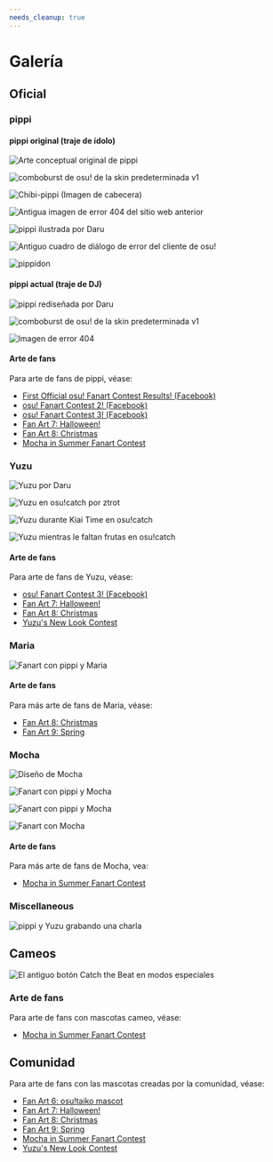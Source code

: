 ```yaml
---
needs_cleanup: true
---
```


# Galería

## Oficial

### pippi

#### pippi original (traje de ídolo)

![Arte conceptual original de pippi](img/pippi-original-concept.jpg "Arte conceptual de pippi por Sarumaru.")

![comboburst de osu! de la skin predeterminada v1](img/pippi-original-comboburst.png "Comboburst de la skin v1 predeterminada.")

![Chibi-pippi (Imagen de cabecera)](img/pippi-original-header.jpg "Chibi-pippi (Imagen de banner)")

![Antigua imagen de error 404 del sitio web anterior](img/pippi-original-website-404.jpg "Antigua imagen de error 404 del sitio web anterior")

![pippi ilustrada por Daru](img/pippi-original-installer.jpg "pippi ilustrada por Daru (una vez se encontró en el antiguo instalador de osu!)")

![Antiguo cuadro de diálogo de error del cliente de osu!](img/pippi-original-error.jpg "pippi masticando la galleta")

![pippidon](img/pippidon.png "pippidon")

#### pippi actual (traje de DJ)

![pippi rediseñada por Daru](img/pippi-Daru-redesigned.png "pippi rediseñada por Daru (vista en la página de bienvenida)")

![comboburst de osu! de la skin predeterminada v1](img/pippi-Daru-comboburst.png "Comboburst de la skin v2 predeterminada.")

![Imagen de error 404](img/pippi-Daru-404.png "Imagen de error 404")

#### Arte de fans

Para arte de fans de pippi, véase:

- [First Official osu! Fanart Contest Results! (Facebook)](https://www.facebook.com/pg/osugame/photos/?tab=album&album_id=10152186520298282)
- [osu! Fanart Contest 2! (Facebook)](https://www.facebook.com/pg/osugame/photos/?tab=album&album_id=10152291754173282)
- [osu! Fanart Contest 3! (Facebook)](https://www.facebook.com/pg/osugame/photos/?tab=album&album_id=10152514671088282)
- [Fan Art 7: Halloween!](https://osu.ppy.sh/community/contests/5)
- [Fan Art 8: Christmas](https://osu.ppy.sh/community/contests/36)
- [Mocha in Summer Fanart Contest](https://osu.ppy.sh/community/contests/48)

### Yuzu

![Yuzu por Daru](img/Yuzu-Daru.png "Comboburst por Daru")

![Yuzu en osu!catch por ztrot](img/Yuzu-idle.png "Yuzu en osu!catch por ztrot")

![Yuzu durante Kiai Time en osu!catch](img/Yuzu-kiai.png "Yuzu durante Kiai Time en osu!catch")

![Yuzu mientras le faltan frutas en osu!catch](img/Yuzu-fail.png "Yuzu mientras le faltan frutas en osu!catch")

#### Arte de fans

Para arte de fans de Yuzu, véase:

- [osu! Fanart Contest 3! (Facebook)](https://www.facebook.com/pg/osugame/photos/?tab=album&album_id=10152514671088282)
- [Fan Art 7: Halloween!](https://osu.ppy.sh/community/contests/5)
- [Fan Art 8: Christmas](https://osu.ppy.sh/community/contests/36)
- [Yuzu's New Look Contest](https://osu.ppy.sh/community/contests/49)

### Maria

![Fanart con pippi y Maria](img/Maria-fanart-1.jpg "Fanart por Anny")

#### Arte de fans

Para más arte de fans de Maria, véase:

- [Fan Art 8: Christmas](https://osu.ppy.sh/community/contests/36)
- [Fan Art 9: Spring](https://osu.ppy.sh/community/contests/45)

### Mocha

![Diseño de Mocha](img/Mocha-design.jpg "Diseño de Mocha")

![Fanart con pippi y Mocha](img/Mocha-fanart-1.jpg "Fanart por 2Su")

![Fanart con pippi y Mocha](img/Mocha-fanart-2.jpg "Fanart por Leissss")

![Fanart con Mocha](img/Mocha-fanart-3.jpg "Fanart por Leissss")

#### Arte de fans

Para más arte de fans de Mocha, vea:

- [Mocha in Summer Fanart Contest](https://osu.ppy.sh/community/contests/48)

### Miscellaneous

![pippi y Yuzu grabando una charla](img/osu!talk.jpg "telón de fondo del episodio de osu!talk")

## Cameos

![El antiguo botón Catch the Beat en modos especiales](/wiki/shared/Ctb_logo.jpg "El antiguo botón Catch the Beat en modos especiales")

### Arte de fans

Para arte de fans con mascotas cameo, véase:

- [Mocha in Summer Fanart Contest](https://osu.ppy.sh/community/contests/48)

## Comunidad

Para arte de fans con las mascotas creadas por la comunidad, véase:

- [Fan Art 6: osu!taiko mascot](https://osu.ppy.sh/community/contests/2)
- [Fan Art 7: Halloween!](https://osu.ppy.sh/community/contests/5)
- [Fan Art 8: Christmas](https://osu.ppy.sh/community/contests/36)
- [Fan Art 9: Spring](https://osu.ppy.sh/community/contests/45)
- [Mocha in Summer Fanart Contest](https://osu.ppy.sh/community/contests/48)
- [Yuzu's New Look Contest](https://osu.ppy.sh/community/contests/49)
